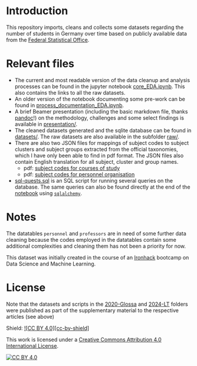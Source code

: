 # Introduction

This repository imports, cleans and collects some datasets regarding the number of students in Germany over time based on publicly available data from the [Federal Statistical Office](https://www-genesis.destatis.de/).


# Relevant files

- The current and most readable version of the data cleanup and analysis processes can be found in the jupyter notebook [core_EDA.ipynb](core_EDA.ipynb). This also contains the links to all the raw datasets.
- An older version of the notebook documenting some pre-work can be found in [process_documentation_EDA.ipynb](process_documentation_EDA.ipynb).
- A brief Beamer presentation (including the basic markdown file, thanks [pandoc](https://pandoc.org/)!) on the methodology, challenges and some select findings is available in [presentation/](presentation/).
- The cleaned datasets generated and the sqlite database can be found in [datasets/](datasets/). The raw datasets are also available in the subfolder [raw/](datasets/raw/).
- There are also two JSON files for mappings of subject codes to subject clusters and subject groups extracted from the official taxonomies, which I have only been able to find in pdf format. The JSON files also contain English translation for all subject, cluster and group names.
  - pdf: [subject codes for courses of study](https://www.destatis.de/DE/Methoden/Klassifikationen/Bildung/studenten-pruefungsstatistik.pst_all?__blob=publicationFile&v=12)
  - pdf: [subject codes for personnel organisation](https://www.destatis.de/DE/Methoden/Klassifikationen/Bildung/personal-stellenstatistik.pdf?__blob=publicationFile&v=14)
- [sql-quests.sql](sql-queries.sql) is an SQL script for running several queries on the database. The same queries can also be found directly at the end of the [notebook](core_EDA.ipynb) using [`sqlalchemy`](https://www.sqlalchemy.org/).

# Notes

The datatables `personnel` and `professors` are in need of some further data cleaning because the codes employed in the datatables contain some additional complexities and cleaning them has not been a priority for now.

This dataset was initially created in the course of an [Ironhack](https://www.ironhack.com/) bootcamp on Data Science and Machine Learning.



# License

Note that the datasets and scripts in the [2020-Glossa](2020-Glossa) and [2024-LT](2024-LT) folders were published as part of the supplementary material to the respective articles (see above)

Shield: [![CC BY 4.0][cc-by-shield]][cc-by]

This work is licensed under a
[Creative Commons Attribution 4.0 International License][cc-by].

[![CC BY 4.0][cc-by-image]][cc-by]

[cc-by]: http://creativecommons.org/licenses/by/4.0/
[cc-by-image]: https://i.creativecommons.org/l/by/4.0/88x31.png